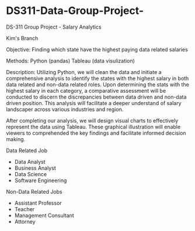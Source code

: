 # DS311-Data-Group-Project-
DS-311 Group Project - Salary Analytics 

Kim's Branch 

Objective: Finding which state have the highest paying data related salaries 

Methods: Python (pandas) Tableau (data visulization)

Description: 
Utilizing Python, we will clean the data and initiate a comprehensive analysis 
to identify the states with the highest salary in both data related and non-data
related roles. Upon determining the stats with the highest salary in each 
category, a comparative assessment will be conducted to discern the discrepancies 
between data driven and non-data driven position. This analysis will facilitate 
a deeper understand of salary landscaper across various industries and region. 

After completing our analysis, we will design visual charts to effectively 
represent the data using Tableau. These graphical illustration will enable 
viewers to comprehended the key findings and facilitate informed decision making.

Data Related Job 
* Data Analyst 
* Business Analyst 
* Data Science 
* Software Engineering 

Non-Data Related Jobs
* Assistant Professor 
* Teacher 
* Management Consultant 
* Attorney 